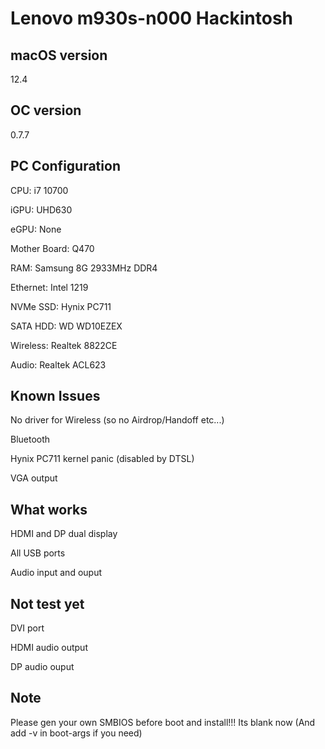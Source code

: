 # Lenovo m930s-n000 Hackintosh

## macOS version
12.4

## OC version
0.7.7

## PC Configuration
CPU: i7 10700

iGPU: UHD630

eGPU: None

Mother Board: Q470

RAM: Samsung 8G 2933MHz DDR4

Ethernet: Intel 1219

NVMe SSD: Hynix PC711

SATA HDD: WD WD10EZEX

Wireless: Realtek 8822CE

Audio: Realtek ACL623

## Known Issues
No driver for Wireless (so no Airdrop/Handoff etc...)

Bluetooth

Hynix PC711 kernel panic (disabled by DTSL)

VGA output

## What works
HDMI and DP dual display

All USB ports

Audio input and ouput

## Not test yet
DVI port

HDMI audio output

DP audio ouput

## Note
Please gen your own SMBIOS before boot and install!!! Its blank now (And add -v in boot-args if you need)

